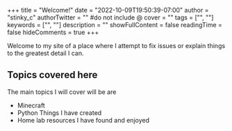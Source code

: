 +++
title = "Welcome!"
date = "2022-10-09T19:50:39-07:00"
author = "stinky_c"
authorTwitter = "" #do not include @
cover = ""
tags = ["", ""]
keywords = ["", ""]
description = ""
showFullContent = false
readingTime = false
hideComments = true
+++

Welcome to my site of a place where I attempt to fix issues or explain things to the greatest detail I can.

## Topics covered here

The main topics I will cover will be are

- Minecraft
- Python Things I have created
- Home lab resources I have found and enjoyed
